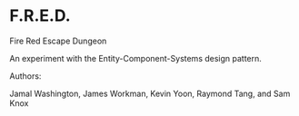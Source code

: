 # F.R.E.D.
Fire Red Escape Dungeon

An experiment with the Entity-Component-Systems design pattern.

Authors:

Jamal Washington, James Workman, Kevin Yoon, Raymond Tang, and Sam Knox
